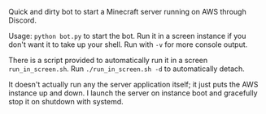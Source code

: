 Quick and dirty bot to start a Minecraft server running on AWS through Discord.

Usage: `python bot.py` to start the bot. Run it in a screen instance if you don't want it to take up your shell. Run with `-v` for more console output.

There is a script provided to automatically run it in a screen `run_in_screen.sh`. Run `./run_in_screen.sh -d` to automatically detach.

It doesn't actually run any the server application itself; it just puts the AWS instance up and down. I launch the server on instance boot and gracefully stop it on shutdown with systemd.
